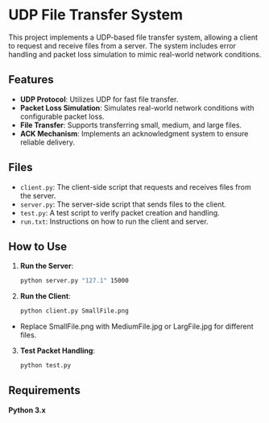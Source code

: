 # UDP File Transfer System

This project implements a UDP-based file transfer system, allowing a client to request and receive files from a server. The system includes error handling and packet loss simulation to mimic real-world network conditions.

## Features
- **UDP Protocol**: Utilizes UDP for fast file transfer.
- **Packet Loss Simulation**: Simulates real-world network conditions with configurable packet loss.
- **File Transfer**: Supports transferring small, medium, and large files.
- **ACK Mechanism**: Implements an acknowledgment system to ensure reliable delivery.

## Files
- `client.py`: The client-side script that requests and receives files from the server.
- `server.py`: The server-side script that sends files to the client.
- `test.py`: A test script to verify packet creation and handling.
- `run.txt`: Instructions on how to run the client and server.

## How to Use
1. **Run the Server**:
   ```bash
   python server.py "127.1" 15000
2. **Run the Client**:
   ```bash
   python client.py SmallFile.png
   
- Replace SmallFile.png with MediumFile.jpg or LargFile.jpg for different files.

3. **Test Packet Handling**:
   ```bash
   python test.py
   
## Requirements
 **Python 3.x**

